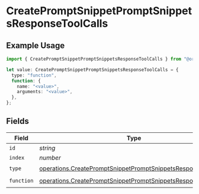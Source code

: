 # CreatePromptSnippetPromptSnippetsResponseToolCalls

## Example Usage

```typescript
import { CreatePromptSnippetPromptSnippetsResponseToolCalls } from "@orq-ai/node/models/operations";

let value: CreatePromptSnippetPromptSnippetsResponseToolCalls = {
  type: "function",
  function: {
    name: "<value>",
    arguments: "<value>",
  },
};
```

## Fields

| Field                                                                                                                                        | Type                                                                                                                                         | Required                                                                                                                                     | Description                                                                                                                                  |
| -------------------------------------------------------------------------------------------------------------------------------------------- | -------------------------------------------------------------------------------------------------------------------------------------------- | -------------------------------------------------------------------------------------------------------------------------------------------- | -------------------------------------------------------------------------------------------------------------------------------------------- |
| `id`                                                                                                                                         | *string*                                                                                                                                     | :heavy_minus_sign:                                                                                                                           | N/A                                                                                                                                          |
| `index`                                                                                                                                      | *number*                                                                                                                                     | :heavy_minus_sign:                                                                                                                           | N/A                                                                                                                                          |
| `type`                                                                                                                                       | [operations.CreatePromptSnippetPromptSnippetsResponse200Type](../../models/operations/createpromptsnippetpromptsnippetsresponse200type.md)   | :heavy_check_mark:                                                                                                                           | N/A                                                                                                                                          |
| `function`                                                                                                                                   | [operations.CreatePromptSnippetPromptSnippetsResponseFunction](../../models/operations/createpromptsnippetpromptsnippetsresponsefunction.md) | :heavy_check_mark:                                                                                                                           | N/A                                                                                                                                          |